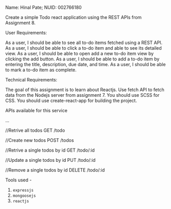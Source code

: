

Name: Hinal Pate;
NUID: 002766180

Create a simple Todo react application using the REST APIs from Assignment 8.

User Requirements:

As a user, I should be able to see all to-do items fetched using a REST API.
As a user, I should be able to click a to-do item and able to see its detailed view.
As a user, I should be able to open add a new to-do item view by clicking the add button.
As a user, I should be able to add a to-do item by entering the title, description, due date, and time.
As a user, I should be able to mark a to-do item as complete.

Technical Requirements:

The goal of this assignment is to learn about Reactjs.
Use fetch API to fetch data from the Nodejs server from assignment 7.
You should use SCSS for CSS.
You should use create-react-app for building the project.

APIs available for this service

...

//Retrive all todos 
GET /todo

//Create new todos 
POST /todos

//Retrive a single todos by id 
GET /todo/:id

//Update a single todos by id 
PUT /todo/:id

//Remove a single todos by id 
DELETE /todo/:id

Tools used -
1. `expressjs`
2. `mongoosejs`
3. `reactjs`
